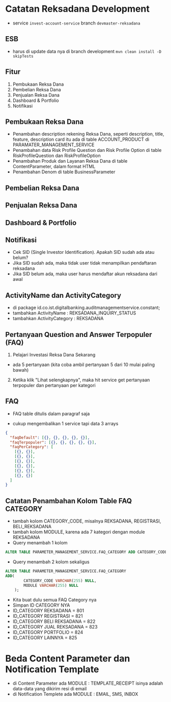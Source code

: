 # Catatan Reksadana Development

- service `invest-account-service` branch `devmaster-reksadana`

## ESB

- harus di update data nya di branch development `mvn clean install -D skipTests`

## Fitur

1. Pembukaan Reksa Dana
2. Pembelian Reksa Dana
3. Penjualan Reksa Dana
4. Dashboard & Portfolio
5. Notifikasi

## Pembukaan Reksa Dana

- Penambahan description rekening Reksa Dana, seperti description, title, feature, description card itu ada di table ACCOUNT_PRODUCT di PARAMATER_MANAGEMENT_SERVICE
- Penambahan data Risk Profile Question dan Risk Profile Option di table RiskProfileQuestion dan RiskProfileOption
- Penambahan Produk dan Layanan Reksa Dana di table ContentParameter, dalam format HTML
- Penambahan Denom di table BusinessParameter

## Pembelian Reksa Dana

## Penjualan Reksa Dana

## Dashboard & Portfolio

## Notifikasi

- Cek SID (Single Investor Identification). Apakah SID sudah ada atau belum?
- Jika SID sudah ada, maka tidak user tidak menampilkan pendaftaran reksadana
- Jika SID belum ada, maka user harus mendaftar akun reksadana dari awal

## ActivityName dan ActivityCategory

- di package id.co.ist.digitalbanking.auditmanagementservice.constant;
- tambahkan ActivityName : REKSADANA_INQUIRY_STATUS
- tambahkan ActivityCategory : REKSADANA

## Pertanyaan Question and Answer Terpopuler (FAQ)

1. Pelajari Investasi Reksa Dana Sekarang

- ada 5 pertanyaan (kita coba ambil pertanyaan 5 dari 10 mulai paling bawah)

2. Ketika klik "Lihat selengkapnya", maka hit service get pertanyaan terpopuler dan pertanyaan per kategori

## FAQ

- FAQ table ditulis dalam paragraf saja

- cukup mengembalikan 1 service tapi data 3 arrays

```json
{
  "faqDefault": [{}, {}, {}, {}, {}],
  "faqTerpopuler": [{}, {}, {}, {}, {}],
  "faqPerCategory": [
    [{}, {}],
    [{}, {}],
    [{}, {}],
    [{}, {}],
    [{}, {}],
    [{}, {}]
  ]
}
```

## Catatan Penambahan Kolom Table FAQ CATEGORY

- tambah kolom CATEGORY_CODE, misalnya REKSADANA, REGISTRASI, BELI_REKSADANA
- tambah kolom MODULE, karena ada 7 kategori dengan module REKSADANA
- Query menambah 1 kolom

```sql
ALTER TABLE PARAMETER_MANAGEMENT_SERVICE.FAQ_CATEGORY ADD CATEGORY_CODE VARCHAR2(255) NULL;
```

- Query menambah 2 kolom sekaligus

```sql
ALTER TABLE PARAMETER_MANAGEMENT_SERVICE.FAQ_CATEGORY
ADD(
        CATEGORY_CODE VARCHAR(255) NULL,
        MODULE VARCHAR(255) NULL
    );
```

- Kita buat dulu semua FAQ Category nya
- Simpan ID CATEGORY NYA
- ID_CATEGORY REKSADANA = 801
- ID_CATEGORY REGISTRASI = 821
- ID_CATEGORY BELI REKSADANA = 822
- ID_CATEGORY JUAL REKSADANA = 823
- ID_CATEGORY PORTFOLIO = 824
- ID_CATEGORY LAINNYA = 825

# Beda Content Parameter dan Notification Template

- di Content Parameter ada MODULE : TEMPLATE_RECEIPT isinya adalah data-data yang dikirim resi di email
- di Notification Templete ada MODULE : EMAIL, SMS, INBOX
